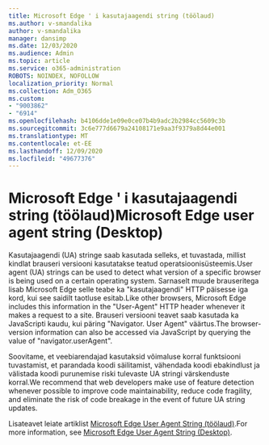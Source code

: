 ```yaml
---
title: Microsoft Edge ' i kasutajaagendi string (töölaud)
ms.author: v-smandalika
author: v-smandalika
manager: dansimp
ms.date: 12/03/2020
ms.audience: Admin
ms.topic: article
ms.service: o365-administration
ROBOTS: NOINDEX, NOFOLLOW
localization_priority: Normal
ms.collection: Adm_O365
ms.custom:
- "9003862"
- "6914"
ms.openlocfilehash: b4106dde1e09e0ce07b4b9adc2b2984cc5609c3b
ms.sourcegitcommit: 3c6e777d6679a24108171e9aa3f9379a8d44e001
ms.translationtype: MT
ms.contentlocale: et-EE
ms.lasthandoff: 12/09/2020
ms.locfileid: "49677376"
---
```

# <a name="microsoft-edge-user-agent-string-desktop"></a><span data-ttu-id="4ff61-102">Microsoft Edge ' i kasutajaagendi string (töölaud)</span><span class="sxs-lookup"><span data-stu-id="4ff61-102">Microsoft Edge user agent string (Desktop)</span></span>

<span data-ttu-id="4ff61-103">Kasutajaagendi (UA) stringe saab kasutada selleks, et tuvastada, millist kindlat brauseri versiooni kasutatakse teatud operatsioonisüsteemis.</span><span class="sxs-lookup"><span data-stu-id="4ff61-103">User agent (UA) strings can be used to detect what version of a specific browser is being used on a certain operating system.</span></span> <span data-ttu-id="4ff61-104">Sarnaselt muude brauseritega lisab Microsoft Edge selle teabe ka "kasutajaagendi" HTTP päisesse iga kord, kui see saidilt taotluse esitab.</span><span class="sxs-lookup"><span data-stu-id="4ff61-104">Like other browsers, Microsoft Edge includes this information in the "User-Agent" HTTP header whenever it makes a request to a site.</span></span> <span data-ttu-id="4ff61-105">Brauseri versiooni teavet saab kasutada ka JavaScripti kaudu, kui päring "Navigator. User Agent" väärtus.</span><span class="sxs-lookup"><span data-stu-id="4ff61-105">The browser-version information can also be accessed via JavaScript by querying the value of "navigator.userAgent".</span></span>

<span data-ttu-id="4ff61-106">Soovitame, et veebiarendajad kasutaksid võimaluse korral funktsiooni tuvastamist, et parandada koodi säilitamist, vähendada koodi ebakindlust ja välistada koodi purunemise riski tulevaste UA stringi värskenduste korral.</span><span class="sxs-lookup"><span data-stu-id="4ff61-106">We recommend that web developers make use of feature detection whenever possible to improve code maintainability, reduce code fragility, and eliminate the risk of code breakage in the event of future UA string updates.</span></span>

<span data-ttu-id="4ff61-107">Lisateavet leiate artiklist [Microsoft Edge User Agent String (töölaud)](https://docs.microsoft.com/microsoft-edge/web-platform/user-agent-string).</span><span class="sxs-lookup"><span data-stu-id="4ff61-107">For more information, see [Microsoft Edge User Agent String (Desktop)](https://docs.microsoft.com/microsoft-edge/web-platform/user-agent-string).</span></span>